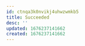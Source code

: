 ```yaml
---
id: ctnqa3k0nvikj4uhwzwmkb5
title: Succeeded
desc: ''
updated: 1676237141662
created: 1676237141662
---
```

